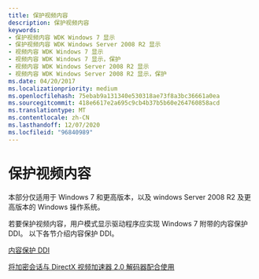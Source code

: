 ```yaml
---
title: 保护视频内容
description: 保护视频内容
keywords:
- 保护视频内容 WDK Windows 7 显示
- 保护视频内容 WDK Windows Server 2008 R2 显示
- 视频内容 WDK Windows 7 显示
- 视频内容 WDK Windows 7 显示，保护
- 视频内容 WDK Windows Server 2008 R2 显示
- 视频内容 WDK Windows Server 2008 R2 显示，保护
ms.date: 04/20/2017
ms.localizationpriority: medium
ms.openlocfilehash: 75ebab9a131340e530318ae73f8a3bc36661a0ea
ms.sourcegitcommit: 418e6617e2a695c9cb4b37b5b60e264760858acd
ms.translationtype: MT
ms.contentlocale: zh-CN
ms.lasthandoff: 12/07/2020
ms.locfileid: "96840989"
---
```

# <a name="protecting-video-content"></a>保护视频内容


本部分仅适用于 Windows 7 和更高版本，以及 windows Server 2008 R2 及更高版本的 Windows 操作系统。

若要保护视频内容，用户模式显示驱动程序应实现 Windows 7 附带的内容保护 DDI。 以下各节介绍内容保护 DDI。

[内容保护 DDI](content-protection-ddi.md)

[将加密会话与 DirectX 视频加速器 2.0 解码器配合使用](using-crypto-session-with-directx-video-accelerator-2-0-decoder.md)

 

 





